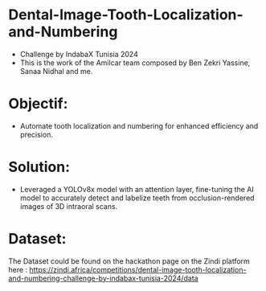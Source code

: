 # Dental-Image-Tooth-Localization-and-Numbering
- Challenge by IndabaX Tunisia 2024
- This is the work of the Amilcar team composed by Ben Zekri Yassine, Sanaa Nidhal and me.

# Objectif: 
  - Automate tooth localization and numbering for enhanced efficiency and precision.
    
# Solution:
  - Leveraged a YOLOv8x model with an attention layer, fine-tuning the AI model to accurately detect and labelize teeth from occlusion-rendered images of 3D intraoral scans.

# Dataset:
The Dataset could be found on the hackathon page on the Zindi platform here : https://zindi.africa/competitions/dental-image-tooth-localization-and-numbering-challenge-by-indabax-tunisia-2024/data

